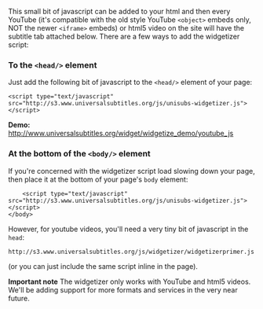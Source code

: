 This small bit of javascript can be added to your html and then every YouTube (it's compatible with the old style YouTube `<object>` embeds only, NOT the newer `<iframe>` embeds) or html5 video on the site will have the subtitle tab attached below.  There are a few ways to add the widgetizer script:

### To the `<head/>` element

Just add the following bit of javascript to the `<head/>` element of your page:

`<script type="text/javascript" src="http://s3.www.universalsubtitles.org/js/unisubs-widgetizer.js"></script>`

**Demo:** http://www.universalsubtitles.org/widget/widgetize_demo/youtube_js

### At the bottom of the `<body/>` element

If you're concerned with the widgetizer script load slowing down your page, then place it at the bottom of your page's `body` element:


        <script type="text/javascript" src="http://s3.www.universalsubtitles.org/js/unisubs-widgetizer.js"></script>
    </body>

However, for youtube videos, you'll need a very tiny bit of javascript in the `head`:

`http://s3.www.universalsubtitles.org/js/widgetizer/widgetizerprimer.js`

(or you can just include the same script inline in the page).

**Important note** The widgetizer only works with YouTube and html5 videos. We'll be adding support for more formats and services in the very near future.